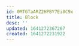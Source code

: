 ```yaml
---
id: 0MTGTaARZ2HPBY7Ei8C9x
title: Block
desc: ''
updated: 1641272367267
created: 1641272231922
---
```


